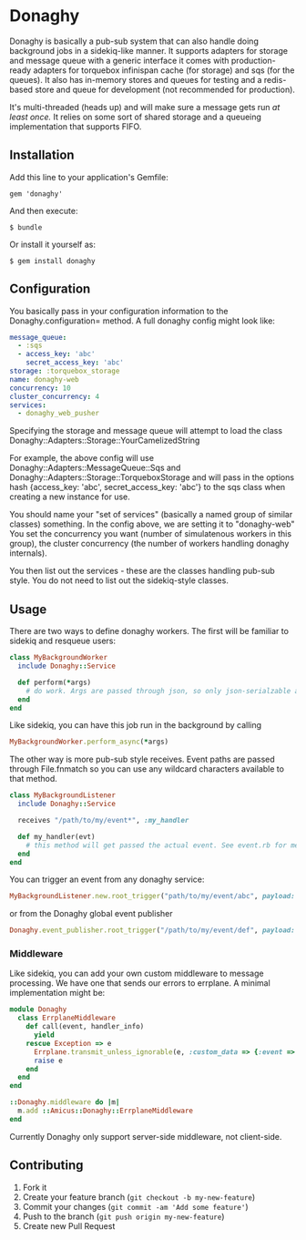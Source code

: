 # Donaghy

Donaghy is basically a pub-sub system that can also handle doing background jobs in a sidekiq-like manner. It supports adapters for storage and message queue with a generic interface it comes with production-ready adapters for torquebox infinispan cache (for storage) and sqs (for the queues). It also has in-memory stores and queues for testing and a redis-based store and queue for development (not recommended for production).

It's multi-threaded (heads up) and will make sure a message gets run *at least once.* It relies on some sort of shared storage and a queueing implementation that supports FIFO.

## Installation

Add this line to your application's Gemfile:

    gem 'donaghy'

And then execute:

    $ bundle

Or install it yourself as:

    $ gem install donaghy

## Configuration

You basically pass in your configuration information to the Donaghy.configuration= method.  A full donaghy config might look like:

```yaml
message_queue:
  - :sqs
  - access_key: 'abc'
    secret_access_key: 'abc'
storage: :torquebox_storage
name: donaghy-web
concurrency: 10
cluster_concurrency: 4
services:
  - donaghy_web_pusher
```

Specifying the storage and message queue will attempt to load the class Donaghy::Adapters::Storage::YourCamelizedString

For example, the above config will use Donaghy::Adapters::MessageQueue::Sqs and Donaghy::Adapters::Storage::TorqueboxStorage and will pass in the options hash {access_key: 'abc', secret_access_key: 'abc'} to the sqs class when creating a new instance for use.

You should name your "set of services" (basically a named group of similar classes) something. In the config above, we are setting it to "donaghy-web"
You set the concurrency you want (number of simulatenous workers in this group), the cluster concurrency (the number of workers handling donaghy internals).

You then list out the services - these are the classes handling pub-sub style. You do not need to list out the sidekiq-style classes.


## Usage

There are two ways to define donaghy workers.  The first will be familiar to sidekiq and resqueue users:

```ruby
class MyBackgroundWorker
  include Donaghy::Service

  def perform(*args)
    # do work. Args are passed through json, so only json-serialzable args should be passed (like sidekiq)
  end
end
```
Like sidekiq, you can have this job run in the background by calling

```ruby
MyBackgroundWorker.perform_async(*args)
```

The other way is more pub-sub style receives. Event paths are passed through File.fnmatch so you can use any wildcard characters available to that method.

```ruby
class MyBackgroundListener
  include Donaghy::Service

  receives "/path/to/my/event*", :my_handler

  def my_handler(evt)
    # this method will get passed the actual event. See event.rb for methods on that event
  end
end
```

You can trigger an event from any donaghy service:

```ruby
MyBackgroundListener.new.root_trigger("path/to/my/event/abc", payload: {my_arg1: 'coolest'})
```

or from the Donaghy global event publisher

```ruby
Donaghy.event_publisher.root_trigger("/path/to/my/event/def", payload: {anything_i_want: true} )
```

### Middleware

Like sidekiq, you can add your own custom middleware to message processing.  We have one that sends our errors to errplane. A minimal implementation might be:

```ruby
module Donaghy
  class ErrplaneMiddleware
    def call(event, handler_info)
      yield
    rescue Exception => e
      Errplane.transmit_unless_ignorable(e, :custom_data => {:event => event.to_hash(without: :received_on)})
      raise e
    end
  end
end

::Donaghy.middleware do |m|
  m.add ::Amicus::Donaghy::ErrplaneMiddleware
end
```

Currently Donaghy only support server-side middleware, not client-side.

## Contributing

1. Fork it
2. Create your feature branch (`git checkout -b my-new-feature`)
3. Commit your changes (`git commit -am 'Add some feature'`)
4. Push to the branch (`git push origin my-new-feature`)
5. Create new Pull Request
